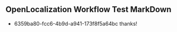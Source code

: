 ## OpenLocalization Workflow Test MarkDown

* 6359ba80-fcc6-4b9d-a941-173f8f5a64bc 
thanks!



<!--HONumber=Jan16_HO4-->
